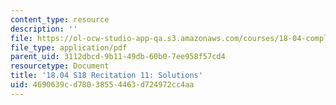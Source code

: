 ```yaml
---
content_type: resource
description: ''
file: https://ol-ocw-studio-app-qa.s3.amazonaws.com/courses/18-04-complex-variables-with-applications-spring-2018/4690639cd78038554463d724972cc4aa_MIT18_04S18_Recit11-solutions.pdf
file_type: application/pdf
parent_uid: 3112dbcd-9b11-49db-60b0-7ee958f57cd4
resourcetype: Document
title: '18.04 S18 Recitation 11: Solutions'
uid: 4690639c-d780-3855-4463-d724972cc4aa
---
```

